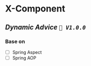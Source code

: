 # X-Component

## *Dynamic Advice `🚀️ V1.0.0`*

### Base on

* [ ]  Spring Aspect
* [ ]  Spring AOP
